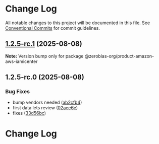 # Change Log

All notable changes to this project will be documented in this file.
See [Conventional Commits](https://conventionalcommits.org) for commit guidelines.

## [1.2.5-rc.1](https://github.com/zerobias-org/product/compare/@zerobias-org/product-amazon-aws-iamicenter@1.2.5-rc.0...@zerobias-org/product-amazon-aws-iamicenter@1.2.5-rc.1) (2025-08-08)

**Note:** Version bump only for package @zerobias-org/product-amazon-aws-iamicenter





## 1.2.5-rc.0 (2025-08-08)


### Bug Fixes

* bump vendors needed ([ab2cfb4](https://github.com/zerobias-org/product/commit/ab2cfb4a9cf2e3008e08b068f98011fec096c932))
* first data lets review ([02aee6e](https://github.com/zerobias-org/product/commit/02aee6e8c4f11675de7c63a00f4c8254a67a4dd7))
* fixes ([33d56bc](https://github.com/zerobias-org/product/commit/33d56bcaedf3fa5e3939a33c0fb57eda53539d05))





# Change Log
